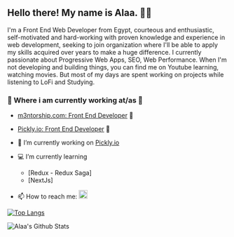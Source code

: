 <h2>Hello there! My name is Alaa. 👋🤓</h2>

<p>I'm a Front End Web Developer from Egypt, courteous and enthusiastic, self-motivated and hard-working with proven knowledge and experience in web development, seeking to join organization where I'll be able to apply my skills acquired over years to make a huge difference. I currently passionate about Progressive Web Apps, SEO, Web Performance. When I'm not developing and building things, you can find me on Youtube learning, watching movies. But most of my days are spent working on projects while listening to LoFi and Studying.</p>

### 💼 Where i am currently working at/as 💼 

- [m3ntorship.com: Front End Developer](https://m3ntorship.com/) 🌱
- [Pickly.io: Front End Developer](https://pickly-frontend-dev.m3ntorship.net/) 🚀

- 🔭 I’m currently working on  <a href="Pickly.io">Pickly.io</a>
- 💻  I’m currently learning 
     - [Redux - Redux Saga]
     - [NextJs]

- 📫 How to reach me:  <a href="https://www.linkedin.com/in/alaasaedy/"><img height="20" src="https://github.com/WaylonWalker/WaylonWalker/blob/main/icon/linkedin.png?raw=true"></a>

[![Top Langs](https://github-readme-stats.vercel.app/api/top-langs/?username=AlaaSaedy&layout=compact)](https://github.com/AlaaSaedy/github-readme-stats)

![Alaa's Github Stats](https://github-readme-stats.vercel.app/api?username=AlaaSaedy&show_icons=true&theme=algolia)



